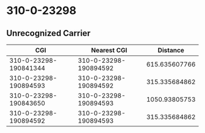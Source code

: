 # 310-0-23298
## Unrecognized Carrier


| CGI | Nearest CGI | Distance |
|-----|-------------|----------|
| 310-0-23298-190841344 | 310-0-23298-190894592 | 615.635607766 |
| 310-0-23298-190894593 | 310-0-23298-190894592 | 315.335684862 |
| 310-0-23298-190843650 | 310-0-23298-190894593 | 1050.93805753 |
| 310-0-23298-190894592 | 310-0-23298-190894593 | 315.335684862 |
